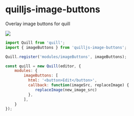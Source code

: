 # quilljs-image-buttons
Overlay image buttons for quill

![](https://s.hinty.io/W3owGBk5XoGtCvJc3x9kYi.png)

```js
import Quill from 'quill';
import { imageButtons } from 'quilljs-image-buttons';

Quill.register('modules/imageButtons', imageButtons);

const quill = new Quill(editor, {
    modules: {
        imageButtons: [
          html: '<button>Edit</button>',
          callback: function(imageSrc, replaceImage) {
             replaceImage(new_image_src)
          },
        ],
    }
});
```
